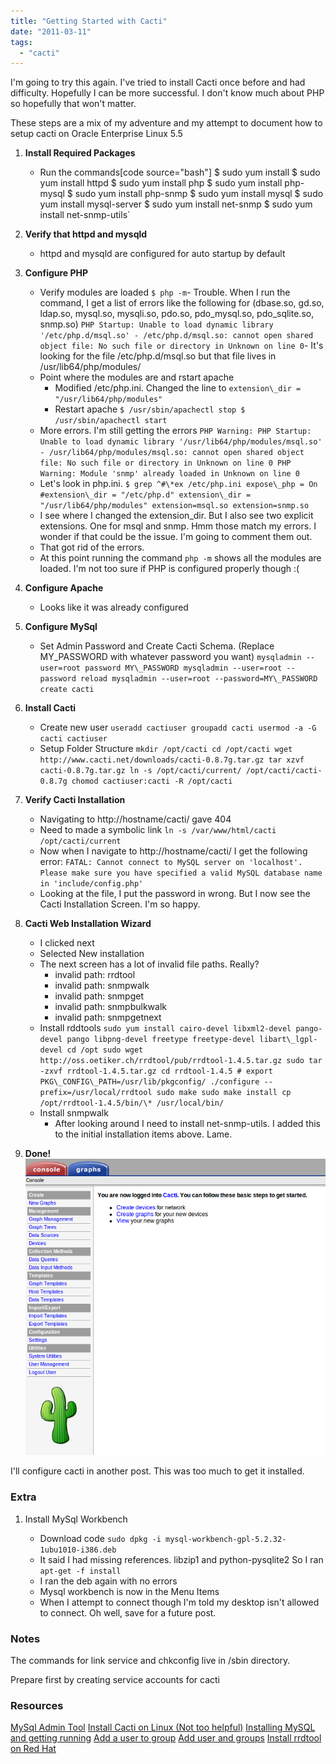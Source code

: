 ```yaml
---
title: "Getting Started with Cacti"
date: "2011-03-11"
tags: 
  - "cacti"
---
```


I'm going to try this again. I've tried to install Cacti once before and had difficulty. Hopefully I can be more successful. I don't know much about PHP so hopefully that won't matter.

These steps are a mix of my adventure and my attempt to document how to setup cacti on Oracle Enterprise Linux 5.5

1. **Install Required Packages**
    - Run the commands\[code source="bash"\] $ sudo yum install $ sudo yum install httpd $ sudo yum install php $ sudo yum install php-mysql $ sudo yum install php-snmp $ sudo yum install mysql $ sudo yum install mysql-server $ sudo yum install net-snmp $ sudo yum install net-snmp-utils`
2. **Verify that httpd and mysqld**
    - httpd and mysqld are configured for auto startup by default
3. **Configure PHP**
    - Verify modules are loaded
    `$ php -m`- Trouble. When I run the command, I get a list of errors like the following for (dbase.so, gd.so, ldap.so, mysql.so, mysqli.so, pdo.so, pdo\_mysql.so, pdo\_sqlite.so, snmp.so)
    `PHP Startup: Unable to load dynamic library '/etc/php.d/msql.so' - /etc/php.d/msql.so: cannot open shared object file: No such file or directory in Unknown on line 0`- It's looking for the file /etc/php.d/msql.so but that file lives in /usr/lib64/php/modules/
    - Point where the modules are and rstart apache
        - Modified /etc/php.ini. Changed the line to `extension\_dir = "/usr/lib64/php/modules"`
        - Restart apache
        `$ /usr/sbin/apachectl stop $ /usr/sbin/apachectl start`
    - More errors. I'm still getting the errors `PHP Warning: PHP Startup: Unable to load dynamic library '/usr/lib64/php/modules/msql.so' - /usr/lib64/php/modules/msql.so: cannot open shared object file: No such file or directory in Unknown on line 0 PHP Warning: Module 'snmp' already loaded in Unknown on line 0`
    - Let's look in php.ini. `$ grep ^#\*ex /etc/php.ini expose\_php = On #extension\_dir = "/etc/php.d" extension\_dir = "/usr/lib64/php/modules" extension=msql.so extension=snmp.so`
    - I see where I changed the extension\_dir. But I also see two explicit extensions. One for msql and snmp. Hmm those match my errors. I wonder if that could be the issue. I'm going to comment them out.
    - That got rid of the errors.
    - At this point running the command `php -m` shows all the modules are loaded. I'm not too sure if PHP is configured properly though :(
4. **Configure Apache**
    - Looks like it was already configured
5. **Configure MySql**
    - Set Admin Password and Create Cacti Schema. (Replace MY\_PASSWORD with whatever password you want) `mysqladmin --user=root password MY\_PASSWORD mysqladmin --user=root --password reload mysqladmin --user=root --password=MY\_PASSWORD create cacti`
6. **Install Cacti**
    - Create new user `useradd cactiuser groupadd cacti usermod -a -G cacti cactiuser`
    - Setup Folder Structure `mkdir /opt/cacti cd /opt/cacti wget http://www.cacti.net/downloads/cacti-0.8.7g.tar.gz tar xzvf cacti-0.8.7g.tar.gz ln -s /opt/cacti/current/ /opt/cacti/cacti-0.8.7g chomod cactiuser:cacti -R /opt/cacti`
7. **Verify Cacti Installation**
    - Navigating to http://hostname/cacti/ gave 404
    - Need to made a symbolic link `ln -s /var/www/html/cacti /opt/cacti/current`
    - Now when I navigate to http://hostname/cacti/ I get the following error: `FATAL: Cannot connect to MySQL server on 'localhost'. Please make sure you have specified a valid MySQL database name in 'include/config.php'`
    - Looking at the file, I put the password in wrong. But I now see the Cacti Installation Screen. I'm so happy.
8. **Cacti Web Installation Wizard**
    - I clicked next
    - Selected New installation
    - The next screen has a lot of invalid file paths. Really?
        - invalid path: rrdtool
        - invalid path: snmpwalk
        - invalid path: snmpget
        - invalid path: snmpbulkwalk
        - invalid path: snmpgetnext
    - Install rddtools `sudo yum install cairo-devel libxml2-devel pango-devel pango libpng-devel freetype freetype-devel libart\_lgpl-devel cd /opt sudo wget http://oss.oetiker.ch/rrdtool/pub/rrdtool-1.4.5.tar.gz sudo tar -zxvf rrdtool-1.4.5.tar.gz cd rrdtool-1.4.5 # export PKG\_CONFIG\_PATH=/usr/lib/pkgconfig/ ./configure --prefix=/usr/local/rrdtool sudo make sudo make install cp /opt/rrdtool-1.4.5/bin/\* /usr/local/bin/`
    - Install snmpwalk
        - After looking around I need to install net-snmp-utils. I added this to the initial installation items above. Lame.
    
9. **Done!** [![](images/Cacti.png "Cacti")](http://127.0.0.1:4000/imgs/uploads/2011/03/Cacti.png)

I'll configure cacti in another post. This was too much to get it installed.

### Extra

1. Install MySql Workbench
    
    - Download code `sudo dpkg -i mysql-workbench-gpl-5.2.32-1ubu1010-i386.deb`
    - It said I had missing references. libzip1 and python-pysqlite2 So I ran `apt-get -f install`
    - I ran the deb again with no errors
    - Mysql workbench is now in the Menu Items
    - When I attempt to connect though I'm told my desktop isn't allowed to connect. Oh well, save for a future post.

### Notes

The commands for link service and chkconfig live in /sbin directory.

Prepare first by creating service accounts for cacti

### Resources

[MySql Admin Tool](http://dev.mysql.com/downloads/mirror.php?id=401623#mirrors) [Install Cacti on Linux (Not too helpful)](http://www.cacti.net/downloads/docs/html/install_unix.html) [Installing MySQL and getting running](http://dev.mysql.com/doc/refman/5.5/en/linux-installation-native.html) [Add a user to group](http://www.cyberciti.biz/faq/howto-linux-add-user-to-group/) [Add user and groups](http://www.yolinux.com/TUTORIALS/LinuxTutorialManagingGroups.html) [Install rrdtool on Red Hat](http://www.cyberciti.biz/faq/howto-install-rrdtool-on-rhel-linux/)
